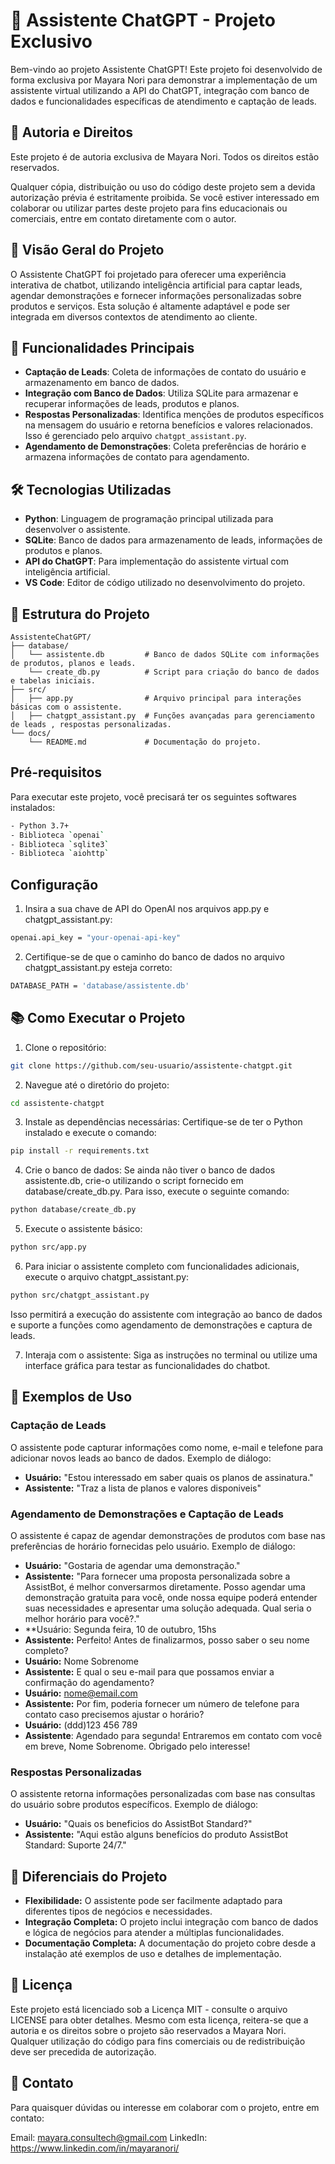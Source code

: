 # 🧠 Assistente ChatGPT - Projeto Exclusivo
Bem-vindo ao projeto Assistente ChatGPT! Este projeto foi desenvolvido de forma exclusiva por Mayara Nori para demonstrar a implementação de um assistente virtual utilizando a API do ChatGPT, integração com banco de dados e funcionalidades específicas de atendimento e captação de leads.

## 📜 Autoria e Direitos
Este projeto é de autoria exclusiva de Mayara Nori. Todos os direitos estão reservados.

Qualquer cópia, distribuição ou uso do código deste projeto sem a devida autorização prévia é estritamente proibida. Se você estiver interessado em colaborar ou utilizar partes deste projeto para fins educacionais ou comerciais, entre em contato diretamente com o autor.

## 📖 Visão Geral do Projeto
O Assistente ChatGPT foi projetado para oferecer uma experiência interativa de chatbot, utilizando inteligência artificial para captar leads, agendar demonstrações e fornecer informações personalizadas sobre produtos e serviços. Esta solução é altamente adaptável e pode ser integrada em diversos contextos de atendimento ao cliente.

## 🚀 Funcionalidades Principais
- **Captação de Leads**: Coleta de informações de contato do usuário e armazenamento em banco de dados.
- **Integração com Banco de Dados**: Utiliza SQLite para armazenar e recuperar informações de leads, produtos e planos.
- **Respostas Personalizadas**: Identifica menções de produtos específicos na mensagem do usuário e retorna benefícios e valores relacionados. Isso é gerenciado pelo arquivo `chatgpt_assistant.py`.
- **Agendamento de Demonstrações**: Coleta preferências de horário e armazena informações de contato para agendamento.

## 🛠️ Tecnologias Utilizadas
- **Python**: Linguagem de programação principal utilizada para desenvolver o assistente.
- **SQLite**: Banco de dados para armazenamento de leads, informações de produtos e planos.
- **API do ChatGPT**: Para implementação do assistente virtual com inteligência artificial.
- **VS Code**: Editor de código utilizado no desenvolvimento do projeto.

## 📁 Estrutura do Projeto

```plaintext
AssistenteChatGPT/
├── database/
│   └── assistente.db         # Banco de dados SQLite com informações de produtos, planos e leads.
    └── create_db.py          # Script para criação do banco de dados e tabelas iniciais. 
├── src/
│   ├── app.py                # Arquivo principal para interações básicas com o assistente.
│   ├── chatgpt_assistant.py  # Funções avançadas para gerenciamento de leads , respostas personalizadas.
└── docs/
    └── README.md             # Documentação do projeto.
```


## Pré-requisitos

Para executar este projeto, você precisará ter os seguintes softwares instalados:

 ```bash
- Python 3.7+
- Biblioteca `openai`
- Biblioteca `sqlite3`
- Biblioteca `aiohttp`
 ```

## Configuração

1. Insira a sua chave de API do OpenAI nos arquivos app.py e chatgpt_assistant.py:
 ```bash
openai.api_key = "your-openai-api-key"
 ```
2. Certifique-se de que o caminho do banco de dados no arquivo chatgpt_assistant.py esteja correto:
 ```bash
DATABASE_PATH = 'database/assistente.db'
 ```
## 📚 Como Executar o Projeto

1. Clone o repositório:
 ```bash
 git clone https://github.com/seu-usuario/assistente-chatgpt.git
 ```

2. Navegue até o diretório do projeto:
 ```bash
cd assistente-chatgpt
 ```
3. Instale as dependências necessárias: Certifique-se de ter o Python instalado e execute o comando:
 ```bash
pip install -r requirements.txt
 ```
4. Crie o banco de dados: Se ainda não tiver o banco de dados assistente.db, crie-o utilizando o script fornecido em database/create_db.py. Para isso, execute o seguinte comando:
 ```bash
python database/create_db.py
 ```
5. Execute o assistente básico:
 ```bash
python src/app.py
 ```
6. Para iniciar o assistente completo com funcionalidades adicionais, execute o arquivo chatgpt_assistant.py:
 ```bash
python src/chatgpt_assistant.py
 ```
Isso permitirá a execução do assistente com integração ao banco de dados e suporte a funções como agendamento de demonstrações e captura de leads.

7. Interaja com o assistente: Siga as instruções no terminal ou utilize uma interface gráfica para testar as funcionalidades do chatbot.

## 📝 Exemplos de Uso

### Captação de Leads
O assistente pode capturar informações como nome, e-mail e telefone para adicionar novos leads ao banco de dados. Exemplo de diálogo:

- **Usuário:** "Estou interessado em saber quais os planos de assinatura."
- **Assistente:** "Traz a lista de planos e valores disponiveis"

### Agendamento de Demonstrações e Captação de Leads
O assistente é capaz de agendar demonstrações de produtos com base nas preferências de horário fornecidas pelo usuário. Exemplo de diálogo:

- **Usuário:** "Gostaria de agendar uma demonstração."
- **Assistente:** "Para fornecer uma proposta personalizada sobre a AssistBot, é melhor conversarmos diretamente. Posso agendar uma demonstração gratuita para você, onde nossa equipe poderá entender suas necessidades e apresentar uma solução adequada. Qual seria o melhor horário para você?."
- **Usuário: Segunda feira, 10 de outubro, 15hs
- **Assistente:** Perfeito! Antes de finalizarmos, posso saber o seu nome completo? 
- **Usuário:** Nome Sobrenome
- **Assistente:** E qual o seu e-mail para que possamos enviar a confirmação do agendamento? 
- **Usuário:** nome@email.com
- **Assistente:** Por fim, poderia fornecer um número de telefone para contato caso precisemos ajustar o horário? 
- **Usuário:** (ddd)123 456 789
- **Assistente**: Agendado para segunda! Entraremos em contato com você em breve, Nome Sobrenome. Obrigado pelo interesse!

### Respostas Personalizadas
O assistente retorna informações personalizadas com base nas consultas do usuário sobre produtos específicos. Exemplo de diálogo:

- **Usuário:** "Quais os beneficios do AssistBot Standard?"
- **Assistente:** "Aqui estão alguns benefícios do produto AssistBot Standard: Suporte 24/7."

## 🌟 Diferenciais do Projeto

- **Flexibilidade:** O assistente pode ser facilmente adaptado para diferentes tipos de negócios e necessidades.
- **Integração Completa:** O projeto inclui integração com banco de dados e lógica de negócios para atender a múltiplas funcionalidades.
- **Documentação Completa:** A documentação do projeto cobre desde a instalação até exemplos de uso e detalhes de implementação.

## 📃 Licença

Este projeto está licenciado sob a Licença MIT - consulte o arquivo LICENSE para obter detalhes. Mesmo com esta licença, reitera-se que a autoria e os direitos sobre o projeto são reservados a Mayara Nori. Qualquer utilização do código para fins comerciais ou de redistribuição deve ser precedida de autorização.

## 📧 Contato
Para quaisquer dúvidas ou interesse em colaborar com o projeto, entre em contato:

Email: mayara.consultech@gmail.com
LinkedIn: https://www.linkedin.com/in/mayaranori/

